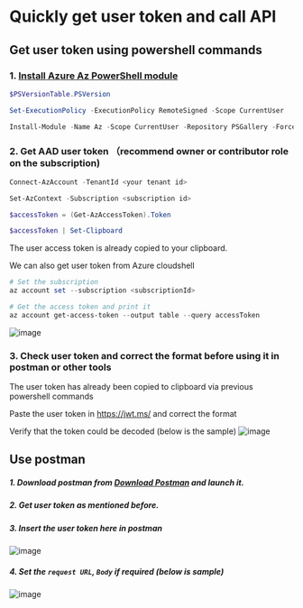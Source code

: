# Quickly get user token and call API

## Get user token using powershell commands
### 1. [Install Azure Az PowerShell module](https://learn.microsoft.com/en-us/powershell/azure/install-az-ps?view=azps-8.3.0)
```powershell
$PSVersionTable.PSVersion

Set-ExecutionPolicy -ExecutionPolicy RemoteSigned -Scope CurrentUser

Install-Module -Name Az -Scope CurrentUser -Repository PSGallery -Force
```

### 2. Get AAD user token （recommend owner or contributor role on the subscription)
```powershell
Connect-AzAccount -TenantId <your tenant id>

Set-AzContext -Subscription <subscription id>

$accessToken = (Get-AzAccessToken).Token

$accessToken | Set-Clipboard
```
The user access token is already copied to your clipboard.

We can also get user token from Azure cloudshell
```powershell
# Set the subscription
az account set --subscription <subscriptionId>

# Get the access token and print it
az account get-access-token --output table --query accessToken
```
![image](https://github.com/guguji666666/GJS-MDC-Tips/assets/96930989/aa5b0a65-dfa3-43ed-8698-d4e888907bad)

### 3. Check user token and correct the format before using it in postman or other tools

The user token has already been copied to clipboard via previous powershell commands

Paste the user token in https://jwt.ms/ and correct the format

Verify that the token could be decoded (below is the sample)
![image](https://user-images.githubusercontent.com/96930989/210707002-751e29ab-1380-44f1-afb6-5de4f7e2c75f.png)

## Use postman
##### 1. Download postman from [Download Postman](https://www.postman.com/downloads/) and launch it.
##### 2. Get user token as mentioned before.
##### 3. Insert the user token here in postman
![image](https://user-images.githubusercontent.com/96930989/210289242-15003c92-1406-4289-9cfd-a08e5cd7260f.png)
##### 4. Set the `request URL`, `Body` if required (below is sample)
![image](https://user-images.githubusercontent.com/96930989/210707768-4979d7d8-4a3e-4b8d-821e-3234f2704be5.png)
